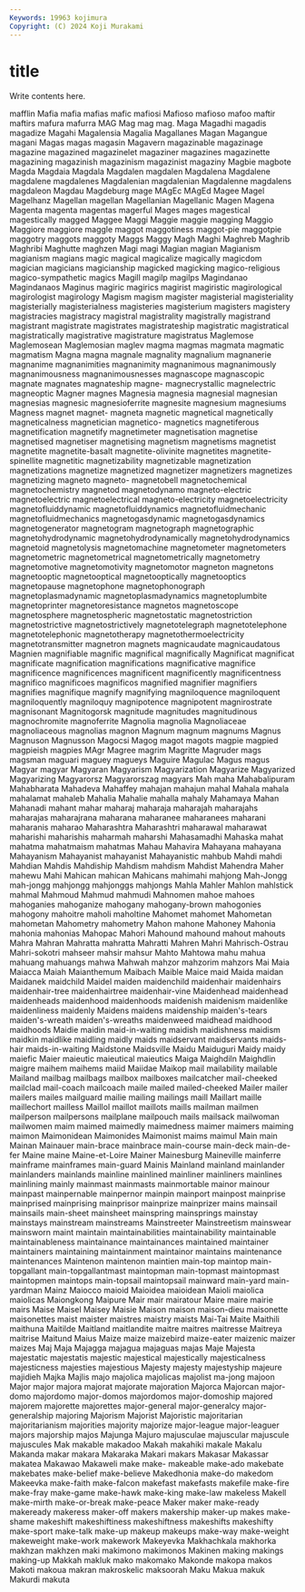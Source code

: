 ```yaml
---
Keywords: 19963 kojimura
Copyright: (C) 2024 Koji Murakami
---
```


# title

Write contents here.



 mafflin Mafia mafia mafias mafic mafiosi Mafioso mafioso mafoo
maftir maftirs mafura mafurra MAG Mag mag mag. Maga Magadhi
magadis magadize Magahi Magalensia Magalia Magallanes Magan Magangue magani Magas
magas magasin Magavern magazinable magazinage magazine magazined magazinelet magaziner magazines
magazinette magazining magazinish magazinism magazinist magaziny Magbie magbote Magda Magdaia
Magdala Magdalen magdalen Magdalena Magdalene magdalene magdalenes Magdalenian magdalenian Magdalenne
magdalens magdaleon Magdau Magdeburg mage MAgEc MAgEd Magee Magel Magelhanz
Magellan magellan Magellanian Magellanic Magen Magena Magenta magenta magentas magerful
Mages mages magestical magestically magged Maggee Maggi Maggie maggie magging
Maggio Maggiore maggiore maggle maggot maggotiness maggot-pie maggotpie maggotry maggots
maggoty Maggs Maggy Magh Maghi Maghreb Maghrib Maghribi Maghutte maghzen
Magi magi Magian magian Magianism magianism magians magic magical magicalize
magically magicdom magician magicians magicianship magicked magicking magico-religious magico-sympathetic magics
Magill magilp magilps Magindanao Magindanaos Maginus magiric magirics magirist magiristic
magirological magirologist magirology Magism magism magister magisterial magisteriality magisterially magisterialness
magisteries magisterium magisters magistery magistracies magistracy magistral magistrality magistrally magistrand
magistrant magistrate magistrates magistrateship magistratic magistratical magistratically magistrative magistrature magistratus
Maglemose Maglemosean Maglemosian maglev magma magmas magmata magmatic magmatism Magna
magna magnale magnality magnalium magnanerie magnanime magnanimities magnanimity magnanimous magnanimously
magnanimousness magnanimousnesses magnascope magnascopic magnate magnates magnateship magne- magnecrystallic magnelectric
magneoptic Magner magnes Magnesia magnesia magnesial magnesian magnesias magnesic magnesioferrite
magnesite magnesium magnesiums Magness magnet magnet- magneta magnetic magnetical magnetically
magneticalness magnetician magnetico- magnetics magnetiferous magnetification magnetify magnetimeter magnetisation magnetise
magnetised magnetiser magnetising magnetism magnetisms magnetist magnetite magnetite-basalt magnetite-olivinite magnetites
magnetite-spinellite magnetitic magnetizability magnetizable magnetization magnetizations magnetize magnetized magnetizer magnetizers
magnetizes magnetizing magneto magneto- magnetobell magnetochemical magnetochemistry magnetod magnetodynamo magneto-electric
magnetoelectric magnetoelectrical magneto-electricity magnetoelectricity magnetofluiddynamic magnetofluiddynamics magnetofluidmechanic magnetofluidmechanics magnetogasdynamic magnetogasdynamics
magnetogenerator magnetogram magnetograph magnetographic magnetohydrodynamic magnetohydrodynamically magnetohydrodynamics magnetoid magnetolysis magnetomachine
magnetometer magnetometers magnetometric magnetometrical magnetometrically magnetometry magnetomotive magnetomotivity magnetomotor magneton
magnetons magnetooptic magnetooptical magnetooptically magnetooptics magnetopause magnetophone magnetophonograph magnetoplasmadynamic magnetoplasmadynamics
magnetoplumbite magnetoprinter magnetoresistance magnetos magnetoscope magnetosphere magnetospheric magnetostatic magnetostriction magnetostrictive
magnetostrictively magnetotelegraph magnetotelephone magnetotelephonic magnetotherapy magnetothermoelectricity magnetotransmitter magnetron magnets magnicaudate
magnicaudatous Magnien magnifiable magnific magnifical magnifically Magnificat magnificat magnificate magnification
magnifications magnificative magnifice magnificence magnificences magnificent magnificently magnificentness magnifico magnificoes
magnificos magnified magnifier magnifiers magnifies magnifique magnify magnifying magniloquence magniloquent
magniloquently magniloquy magnipotence magnipotent magnirostrate magnisonant Magnitogorsk magnitude magnitudes magnitudinous
magnochromite magnoferrite Magnolia magnolia Magnoliaceae magnoliaceous magnolias magnon Magnum magnum
magnums Magnus Magnuson Magnusson Magocsi Magog magot magots magpie magpied
magpieish magpies MAgr Magree magrim Magritte Magruder mags magsman maguari
maguey magueys Maguire Magulac Magus magus Magyar magyar Magyaran Magyarism
Magyarization Magyarize Magyarized Magyarizing Magyarorsz Magyarorszag magyars Mah maha Mahabalipuram
Mahabharata Mahadeva Mahaffey mahajan mahajun mahal Mahala mahala mahalamat mahaleb
Mahalia Mahalie mahalla mahaly Mahamaya Mahan Mahanadi mahant mahar maharaj
maharaja maharajah maharajahs maharajas maharajrana maharana maharanee maharanees maharani maharanis
maharao Maharashtra Maharashtri maharawal maharawat maharishi maharishis maharmah maharshi Mahasamadhi
Mahaska mahat mahatma mahatmaism mahatmas Mahau Mahavira Mahayana mahayana Mahayanism
Mahayanist mahayanist Mahayanistic mahbub Mahdi mahdi Mahdian Mahdis Mahdiship Mahdism
mahdism Mahdist Mahendra Maher mahewu Mahi Mahican mahican Mahicans mahimahi
mahjong Mah-Jongg mah-jongg mahjongg mahjonggs mahjongs Mahla Mahler Mahlon mahlstick
mahmal Mahmoud Mahmud mahmudi Mahnomen mahoe mahoes mahoganies mahoganize mahogany
mahogany-brown mahogonies mahogony mahoitre maholi maholtine Mahomet mahomet Mahometan mahometan
Mahometry mahometry Mahon mahone Mahoney Mahonia mahonia mahonias Mahopac Mahori
Mahound mahound mahout mahouts Mahra Mahran Mahratta mahratta Mahratti Mahren
Mahri Mahrisch-Ostrau Mahri-sokotri mahseer mahsir mahsur Mahto Mahtowa mahu mahua
mahuang mahuangs mahwa Mahwah mahzor mahzorim mahzors Mai Maia Maiacca
Maiah Maianthemum Maibach Maible Maice maid Maida maidan Maidanek maidchild
Maidel maiden maidenchild maidenhair maidenhairs maidenhair-tree maidenhairtree maidenhair-vine Maidenhead maidenhead
maidenheads maidenhood maidenhoods maidenish maidenism maidenlike maidenliness maidenly Maidens maidens
maidenship maiden's-tears maiden's-wreath maiden's-wreaths maidenweed maidhead maidhood maidhoods Maidie maidin
maid-in-waiting maidish maidishness maidism maidkin maidlike maidling maidly maids maidservant
maidservants maids-hair maids-in-waiting Maidstone Maidsville Maidu Maiduguri Maidy maidy maiefic
Maier maieutic maieutical maieutics Maiga Maighdiln Maighdlin maigre maihem maihems
maiid Maiidae Maikop mail mailability mailable Mailand mailbag mailbags mailbox
mailboxes mailcatcher mail-cheeked mailclad mail-coach mailcoach maile mailed mailed-cheeked Mailer
mailer mailers mailes mailguard mailie mailing mailings maill Maillart maille
maillechort mailless Maillol maillot maillots maills mailman mailmen mailperson mailpersons
mailplane mailpouch mails mailsack mailwoman mailwomen maim maimed maimedly maimedness
maimer maimers maiming maimon Maimonidean Maimonides Maimonist maims maimul Main
main Mainan Mainauer main-brace mainbrace main-course main-deck main-de-fer Maine maine
Maine-et-Loire Mainer Mainesburg Maineville mainferre mainframe mainframes main-guard Mainis Mainland
mainland mainlander mainlanders mainlands mainline mainlined mainliner mainliners mainlines mainlining
mainly mainmast mainmasts mainmortable mainor mainour mainpast mainpernable mainpernor mainpin
mainport mainpost mainprise mainprised mainprising mainprisor mainprize mainprizer mains mainsail
mainsails main-sheet mainsheet mainspring mainsprings mainstay mainstays mainstream mainstreams Mainstreeter
Mainstreetism mainswear mainsworn maint maintain maintainabilities maintainability maintainable maintainableness maintainance
maintainances maintained maintainer maintainers maintaining maintainment maintainor maintains maintenance maintenances
Maintenon maintenon maintien main-top maintop main-topgallant main-topgallantmast maintopman main-topmast maintopmast
maintopmen maintops main-topsail maintopsail mainward main-yard main-yardman Mainz Maiocco maioid
Maioidea maioidean Maioli maiolica maiolicas Maiongkong Maipure Mair mair mairatour
Maire maire mairie mairs Maise Maisel Maisey Maisie Maison maison
maison-dieu maisonette maisonettes maist maister maistres maistry maists Mai-Tai Maite
Maithili maithuna Maitilde Maitland maitlandite maitre maitres maitresse Maitreya maitrise
Maitund Maius Maize maize maizebird maize-eater maizenic maizer maizes Maj
Maja Majagga majagua majaguas majas Maje Majesta majestatic majestatis majestic
majestical majestically majesticalness majesticness majesties majestious Majesty majesty majestyship majeure
majidieh Majka Majlis majo majolica majolicas majolist ma-jong majoon Major
major majora majorat majorate majoration Majorca Majorcan major-domo majordomo major-domos
majordomos major-domoship majored majorem majorette majorettes major-general major-generalcy major-generalship majoring
Majorism Majorist Majoristic majoritarian majoritarianism majorities majority majorize major-league major-leaguer
majors majorship majos Majunga Majuro majusculae majuscular majuscule majuscules Mak
makable makadoo Makah makahiki makale Makalu Makanda makar makara Makaraka
Makari makars Makasar Makassar makatea Makawao Makaweli make make- makeable
make-ado makebate makebates make-belief make-believe Makedhonia make-do makedom Makeevka make-faith
make-falcon makefast makefasts makefile make-fire make-fray make-game make-hawk make-king make-law
makeless Makell make-mirth make-or-break make-peace Maker maker make-ready makeready makeress
maker-off makers makership maker-up makes make-shame makeshift makeshiftiness makeshiftness makeshifts
makeshifty make-sport make-talk make-up makeup makeups make-way make-weight makeweight make-work
makework Makeyevka Makhachkala makhorka makhzan makhzen maki makimono makimonos Makinen
making makings making-up Makkah makluk mako makomako Makonde makopa makos
Makoti makoua makran makroskelic maksoorah Maku Makua makuk Makurdi makuta
